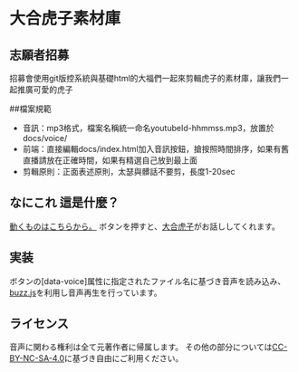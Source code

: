 # 大合虎子素材庫

## 志願者招募
招募會使用git版控系統與基礎html的大福們一起來剪輯虎子的素材庫，讓我們一起推廣可愛的虎子

##檔案規範
- 音訊：mp3格式，檔案名稱統一命名youtubeId-hhmmss.mp3，放置於docs/voice/
- 前端：直接編輯docs/index.html加入音訊按鈕，搶按照時間排序，如果有舊直播請放在正確時間，如果有精選自己放到最上面
- 剪輯原則：正面表述原則，太瑟與髒話不要剪，長度1-20sec

## なにこれ 這是什麼？
[動くものはこちらから。](https://windwalker429.github.io/torako/)
ボタンを押すと、[大合虎子](https://www.youtube.com/@YahooTWtaigatorako)がお話ししてくれます。

## 実装
ボタンの[data-voice]属性に指定されたファイル名に基づき音声を読み込み、
[buzz.js](http://buzz.jaysalvat.com/)を利用し音声再生を行っています。

## ライセンス
音声に関わる権利は全て元著作者に帰属します。
その他の部分については[CC-BY-NC-SA-4.0](http://creativecommons.org/licenses/by-nc-sa/4.0/deed.ja)に基づき自由にご利用ください。
